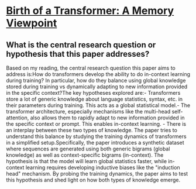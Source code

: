 # [Birth of a Transformer: A Memory Viewpoint](https://arxiv.org/abs/2306.00802)

## What is the central research question or hypothesis that this paper addresses?

Based on my reading, the central research question this paper aims to address is:How do transformers develop the ability to do in-context learning during training? In particular, how do they balance using global knowledge stored during training vs dynamically adapting to new information provided in the specific context?The key hypotheses explored are:- Transformers store a lot of generic knowledge about language statistics, syntax, etc. in their parameters during training. This acts as a global statistical model.- The transformer architecture, especially mechanisms like the multi-head self-attention, also allows them to rapidly adapt to new information provided in the specific context or prompt. This enables in-context learning. - There is an interplay between these two types of knowledge. The paper tries to understand this balance by studying the training dynamics of transformers in a simplified setup.Specifically, the paper introduces a synthetic dataset where sequences are generated using both generic bigrams (global knowledge) as well as context-specific bigrams (in-context). The hypothesis is that the model will learn global statistics faster, while in-context learning requires developing inductive biases like the "induction head" mechanism. By probing the training dynamics, the paper aims to test this hypothesis and shed light on how both types of knowledge emerge.
